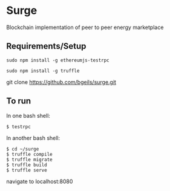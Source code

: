 # Surge
Blockchain implementation of peer to peer energy marketplace

## Requirements/Setup

```
sudo npm install -g ethereumjs-testrpc
```
```
sudo npm install -g truffle
```

git clone https://github.com/bgeils/surge.git

## To run
In one bash shell:
```
$ testrpc
```
In another bash shell:
```
$ cd ~/surge
$ truffle compile
$ truffle migrate
$ truffle build
$ truffle serve
```
navigate to localhost:8080
